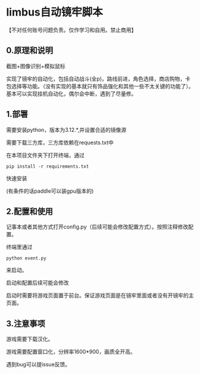 # limbus自动镜牢脚本

【不对任何账号问题负责。仅作学习和自用。禁止商用】

## 0.原理和说明

截图+图像识别+模拟鼠标

实现了镜牢的自动化，包括自动战斗(全p)，路线前进，角色选择，商店购物，卡包选择等功能。（没有实现的基本就只有饰品强化和其他一些不太关键的功能了）。基本可以实现挂机自动化，偶尔会中断，遇到了尽量修。

## 1.部署

需要安装python，版本为3.12.*,并设置合适的镜像源

需要下载三方库，三方库依赖在requests.txt中

在本项目文件夹下打开终端，通过

```
pip install -r requirements.txt
```

快速安装

(有条件的话paddle可以装gpu版本的)

## 2.配置和使用

记事本或者其他方式打开config.py（后续可能会修改配置方式）。按照注释修改配置。

终端里通过

```
python event.py
```

来启动。

启动和配置后续可能会修改

启动时需要将游戏页面置于前台。保证游戏页面是在镜牢里面或者没有开镜牢的主页面。

## 3.注意事项

游戏需要下载汉化。

游戏需要配置窗口化，分辨率1600*900，画质全开高。

遇到bug可以提issue反馈。

